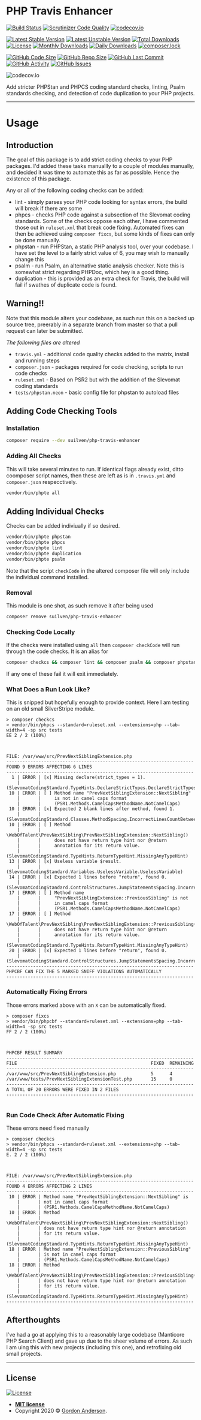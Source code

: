 # PHP Travis Enhancer
[![Build Status](https://travis-ci.org/gordonbanderson/php-travis-enhancer.svg?branch=master)](https://travis-ci.org/gordonbanderson/php-travis-enhancer)
[![Scrutinizer Code Quality](https://scrutinizer-ci.com/g/gordonbanderson/php-travis-enhancer/badges/quality-score.png?b=master)](https://scrutinizer-ci.com/g/gordonbanderson/php-travis-enhancer/?branch=master)
[![codecov.io](https://codecov.io/github/gordonbanderson/php-travis-enhancer/coverage.svg?branch=master)](https://codecov.io/github/gordonbanderson/php-travis-enhancer?branch=master)


[![Latest Stable Version](https://poser.pugx.org/suilven/php-travis-enhancer/version)](https://packagist.org/packages/suilven/php-travis-enhancer)
[![Latest Unstable Version](https://poser.pugx.org/suilven/php-travis-enhancer/v/unstable)](//packagist.org/packages/suilven/php-travis-enhancer)
[![Total Downloads](https://poser.pugx.org/suilven/php-travis-enhancer/downloads)](https://packagist.org/packages/suilven/php-travis-enhancer)
[![License](https://poser.pugx.org/suilven/php-travis-enhancer/license)](https://packagist.org/packages/suilven/php-travis-enhancer)
[![Monthly Downloads](https://poser.pugx.org/suilven/php-travis-enhancer/d/monthly)](https://packagist.org/packages/suilven/php-travis-enhancer)
[![Daily Downloads](https://poser.pugx.org/suilven/php-travis-enhancer/d/daily)](https://packagist.org/packages/suilven/php-travis-enhancer)
[![composer.lock](https://poser.pugx.org/suilven/php-travis-enhancer/composerlock)](https://packagist.org/packages/suilven/php-travis-enhancer)

[![GitHub Code Size](https://img.shields.io/github/languages/code-size/gordonbanderson/php-travis-enhancer)](https://github.com/gordonbanderson/php-travis-enhancer)
[![GitHub Repo Size](https://img.shields.io/github/repo-size/gordonbanderson/php-travis-enhancer)](https://github.com/gordonbanderson/php-travis-enhancer)
[![GitHub Last Commit](https://img.shields.io/github/last-commit/gordonbanderson/php-travis-enhancer)](https://github.com/gordonbanderson/php-travis-enhancer)
[![GitHub Activity](https://img.shields.io/github/commit-activity/m/gordonbanderson/php-travis-enhancer)](https://github.com/gordonbanderson/php-travis-enhancer)
[![GitHub Issues](https://img.shields.io/github/issues/gordonbanderson/php-travis-enhancer)](https://github.com/gordonbanderson/php-travis-enhancer/issues)

![codecov.io](https://codecov.io/github/gordonbanderson/php-travis-enhancer/branch.svg?branch=master)

Add stricter PHPStan and PHPCS coding standard checks, linting, Psalm standards checking, and detection of code
duplication to your PHP projects.

---
# Usage
## Introduction
The goal of this package is to add strict coding checks to your PHP packages.  I'd added these tasks manuallly to a
couple of modules manually, and decided it was time to automate this as far as possible.  Hence the existence of this
package.

Any or all of the following coding checks can be added:

* lint - simply parses your PHP code looking for syntax errors, the build will break if there are some
* phpcs - checks PHP code against a subsection of the Slevomat coding standards.  Some of the checks oppose each other,
I have commented those out in `ruleset.xml` that break code fixing.  Automated fixes can then be achieved using
`composer fixcs`, but some kinds of fixes can only be done manually.
* phpstan - run PHPStan, a static PHP analysis tool, over your codebase.  I have set the level to a fairly strict value
of 6, you may wish to manually change this
* psalm - run Psalm, an alternative static analysis checker.  Note this is somewhat strict regarding PHPDoc, which hey
is a good thing.
* duplication - this is provided as an extra check for Travis, the build will fail if swathes of duplicate code is found.

## Warning!!
Note that this module alters your codebase, as such run this on a backed up source tree,
preerably in a separate branch from master so that a pull request can later be submitted.

*The following files are altered*

* `travis.yml` - additional code quality checks added to the matrix, install and running steps
* `composer.json` - packages required for code checking, scripts to run code checks
* `ruleset.xml` - Based on PSR2 but with the addition of the Slevomat coding standards
* `tests/phpstan.neon` - basic config file for phpstan to autoload files

## Adding Code Checking Tools
### Installation
```bash
composer require --dev suilven/php-travis-enhancer
```
### Adding All Checks
This will take several minutes to run.  If identical flags already exist, ditto coomposer script names, then these are
left as is in `.travis.yml` and `composer.json` respecctively.

```bash
vendor/bin/phpte all
```

## Adding Individual Checks
Checks can be added indiviually if so desired.
```bash
vendor/bin/phpte phpstan
vendor/bin/phpte phpcs
vendor/bin/phpte lint
vendor/bin/phpte duplication
vendor/bin/phpte psalm
```

Note that the script `checkCode` in the altered composer file will only include the individual command installed.

### Removal
This module is one shot, as such remove it after being used
```bash
composer remove suilven/php-travis-enhancer
```

### Checking Code Locally
If the checks were installed using `all` then `composer checkCode` will run through the code checks.  It is an alias for
```bash
composer checkcs && composer lint && composer psalm && composer phpstan
```
If any one of these fail it will exit immediately.

### What Does a Run Look Like?
This is snipped but hopefully enough to provide context.  Here I am testing on an old small SilverStripe module.
```
> composer checkcs
> vendor/bin/phpcs --standard=ruleset.xml --extensions=php --tab-width=4 -sp src tests
EE 2 / 2 (100%)



FILE: /var/www/src/PrevNextSiblingExtension.php
----------------------------------------------------------------------
FOUND 9 ERRORS AFFECTING 6 LINES
----------------------------------------------------------------------
  1 | ERROR | [x] Missing declare(strict_types = 1).
    |       |     (SlevomatCodingStandard.TypeHints.DeclareStrictTypes.DeclareStrictTypesMissing)
 10 | ERROR | [ ] Method name "PrevNextSiblingExtension::NextSibling"
    |       |     is not in camel caps format
    |       |     (PSR1.Methods.CamelCapsMethodName.NotCamelCaps)
 10 | ERROR | [x] Expected 2 blank lines after method, found 1.
    |       |     (SlevomatCodingStandard.Classes.MethodSpacing.IncorrectLinesCountBetweenMethods)
 10 | ERROR | [ ] Method
    |       |     \WebOfTalent\PrevNextSibling\PrevNextSiblingExtension::NextSibling()
    |       |     does not have return type hint nor @return
    |       |     annotation for its return value.
    |       |     (SlevomatCodingStandard.TypeHints.ReturnTypeHint.MissingAnyTypeHint)
 13 | ERROR | [x] Useless variable $result.
    |       |     (SlevomatCodingStandard.Variables.UselessVariable.UselessVariable)
 14 | ERROR | [x] Expected 1 lines before "return", found 0.
    |       |     (SlevomatCodingStandard.ControlStructures.JumpStatementsSpacing.IncorrectLinesCountBeforeControlStructure)
 17 | ERROR | [ ] Method name
    |       |     "PrevNextSiblingExtension::PreviousSibling" is not
    |       |     in camel caps format
    |       |     (PSR1.Methods.CamelCapsMethodName.NotCamelCaps)
 17 | ERROR | [ ] Method
    |       |     \WebOfTalent\PrevNextSibling\PrevNextSiblingExtension::PreviousSibling()
    |       |     does not have return type hint nor @return
    |       |     annotation for its return value.
    |       |     (SlevomatCodingStandard.TypeHints.ReturnTypeHint.MissingAnyTypeHint)
 20 | ERROR | [x] Expected 1 lines before "return", found 0.
    |       |     (SlevomatCodingStandard.ControlStructures.JumpStatementsSpacing.IncorrectLinesCountBeforeControlStructure)
----------------------------------------------------------------------
PHPCBF CAN FIX THE 5 MARKED SNIFF VIOLATIONS AUTOMATICALLY
----------------------------------------------------------------------

```

### Automatically Fixing Errors
Those errors marked above with an `X` can be automatically fixed.

```
> composer fixcs
> vendor/bin/phpcbf --standard=ruleset.xml --extensions=php --tab-width=4 -sp src tests
FF 2 / 2 (100%)



PHPCBF RESULT SUMMARY
----------------------------------------------------------------------
FILE                                                  FIXED  REMAINING
----------------------------------------------------------------------
/var/www/src/PrevNextSiblingExtension.php             5      4
/var/www/tests/PrevNextSiblingExtensionTest.php       15     0
----------------------------------------------------------------------
A TOTAL OF 20 ERRORS WERE FIXED IN 2 FILES
----------------------------------------------------------------------


```


### Run Code Check After Automatic Fixing
These errors need fixed manually
```
> composer checkcs
> vendor/bin/phpcs --standard=ruleset.xml --extensions=php --tab-width=4 -sp src tests
E. 2 / 2 (100%)



FILE: /var/www/src/PrevNextSiblingExtension.php
----------------------------------------------------------------------
FOUND 4 ERRORS AFFECTING 2 LINES
----------------------------------------------------------------------
 10 | ERROR | Method name "PrevNextSiblingExtension::NextSibling" is
    |       | not in camel caps format
    |       | (PSR1.Methods.CamelCapsMethodName.NotCamelCaps)
 10 | ERROR | Method
    |       | \WebOfTalent\PrevNextSibling\PrevNextSiblingExtension::NextSibling()
    |       | does not have return type hint nor @return annotation
    |       | for its return value.
    |       | (SlevomatCodingStandard.TypeHints.ReturnTypeHint.MissingAnyTypeHint)
 18 | ERROR | Method name "PrevNextSiblingExtension::PreviousSibling"
    |       | is not in camel caps format
    |       | (PSR1.Methods.CamelCapsMethodName.NotCamelCaps)
 18 | ERROR | Method
    |       | \WebOfTalent\PrevNextSibling\PrevNextSiblingExtension::PreviousSibling()
    |       | does not have return type hint nor @return annotation
    |       | for its return value.
    |       | (SlevomatCodingStandard.TypeHints.ReturnTypeHint.MissingAnyTypeHint)
----------------------------------------------------------------------

```

## Afterthoughts
I've had a go at applying this to a reasonably large codebase (Manticore PHP Search Client) and gave up due to the sheer
volume of errors.  As such I am uing this with new projects (including this one), and retrofixing old small projects.

---

## License

[![License](http://img.shields.io/:license-mit-blue.svg?style=flat-square)](http://badges.mit-license.org)

- **[MIT license](http://opensource.org/licenses/mit-license.php)**
- Copyright 2020 © <a href="http://gordonbanderson.com" target="_blank">Gordon Anderson</a>.
